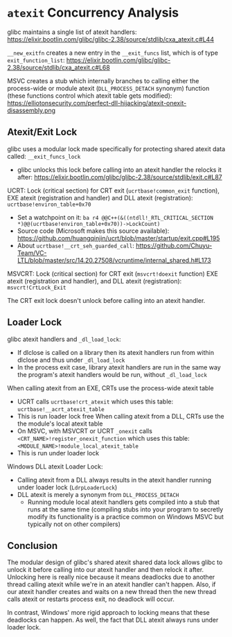 # `atexit` Concurrency Analysis

glibc maintains a single list of atexit handlers: https://elixir.bootlin.com/glibc/glibc-2.38/source/stdlib/cxa_atexit.c#L44

`__new_exitfn` creates a new entry in the `__exit_funcs` list, which is of type `exit_function_list`: https://elixir.bootlin.com/glibc/glibc-2.38/source/stdlib/cxa_atexit.c#L68

MSVC creates a stub which internally branches to calling either the process-wide or module atexit (`DLL_PROCESS_DETACH` synonym) function (these functions control which atexit table gets modified): https://elliotonsecurity.com/perfect-dll-hijacking/atexit-onexit-disassembly.png

## Atexit/Exit Lock

glibc uses a modular lock made specifically for protecting shared atexit data called: `__exit_funcs_lock`
  - glibc unlocks this lock before calling into an atexit handler the relocks it after: https://elixir.bootlin.com/glibc/glibc-2.38/source/stdlib/exit.c#L87

UCRT: Lock (critical section) for CRT exit (`ucrtbase!common_exit` function), EXE atexit (registration and handler) and DLL atexit (registration): `ucrtbase!environ_table+0x70`
  - Set a watchpoint on it: `ba r4 @@C++(&((ntdll!_RTL_CRITICAL_SECTION *)@@(ucrtbase!environ_table+0x70))->LockCount)`
  - Source code (Microsoft makes this source available): https://github.com/huangqinjin/ucrt/blob/master/startup/exit.cpp#L195
  - About `ucrtbase!__crt_seh_guarded_call`: https://github.com/Chuyu-Team/VC-LTL/blob/master/src/14.20.27508/vcruntime/internal_shared.h#L173

MSVCRT: Lock (critical section) for CRT exit (`msvcrt!doexit` function) EXE atexit (registration and handler), and DLL atexit (registration): `msvcrt!CrtLock_Exit`

The CRT exit lock doesn't unlock before calling into an atexit handler.

## Loader Lock

glibc atexit handlers and `_dl_load_lock`:
  - If dlclose is called on a library then its atexit handlers run from within dlclose and thus under `_dl_load_lock`
  - In the process exit case, library atexit handlers are run in the same way the program's atexit handlers would be run, without `_dl_load_lock`

When calling atexit from an EXE, CRTs use the process-wide atexit table
  - UCRT calls `ucrtbase!crt_atexit` which uses this table: `ucrtbase!__acrt_atexit_table`
  - This is run loader lock free
When calling atexit from a DLL, CRTs use the the module's local atexit table
  - On MSVC, with MSVCRT or UCRT `_onexit` calls `<CRT_NAME>!register_onexit_function` which uses this table: `<MODULE_NAME>!module_local_atexit_table`
  - This is run under loader lock

Windows DLL atexit Loader Lock:
  - Calling atexit from a DLL always results in the atexit handler running under loader lock (`LdrpLoaderLock`)
  - DLL atexit is merely a synonym from `DLL_PROCESS_DETACH`
    - Running module local atexit handlers gets compiled into a stub that runs at the same time (compiling stubs into your program to secretly modify its functionality is a practice common on Windows MSVC but typically not on other compilers)

## Conclusion

The modular design of glibc's shared atexit shared data lock allows glibc to unlock it before calling into our atexit handler and then relock it after. Unlocking here is really nice because it means deadlocks due to another thread calling atexit while we're in an atexit handler can't happen. Also, if our atexit handler creates and waits on a new thread then the new thread calls atexit or restarts process exit, no deadlock will occur.

In contrast, Windows' more rigid approach to locking means that these deadlocks can happen. As well, the fact that DLL atexit always runs under loader lock.
